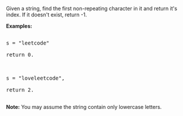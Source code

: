 

Given a string, find the first non-repeating character in it and return it's index. If it doesn't exist, return -1.


**Examples:**
<pre>
s = "leetcode"
return 0.

s = "loveleetcode",
return 2.
</pre>



**Note:** You may assume the string contain only lowercase letters.

